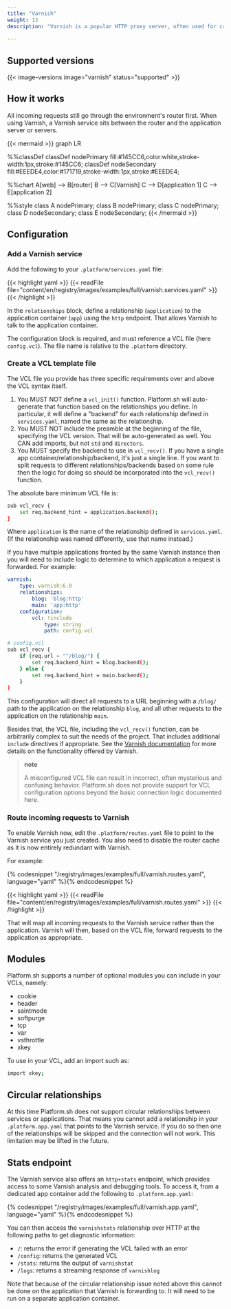 ```yaml
---
title: "Varnish"
weight: 13
description: "Varnish is a popular HTTP proxy server, often used for caching.  It is usually not needed on Platform.sh, as each project's router provides an HTTP cache already and most more advanced use cases will use a CDN instead, both of which render Varnish redundant.<br><br>However, it is possible to configure a Varnish instance as part of an application if Varnish-specific functionality is needed."
 
---
```


## Supported versions

{{< image-versions image="varnish" status="supported" >}}

## How it works

All incoming requests still go through the environment's router first. When using Varnish, a Varnish service sits between the router and the application server or servers.

{{< mermaid >}}
graph LR

%%classDef
classDef nodePrimary fill:#145CC6,color:white,stroke-width:1px,stroke:#145CC6;
classDef nodeSecondary fill:#EEEDE4,color:#171719,stroke-width:1px,stroke:#EEEDE4;

%%chart
A[web] --> B[router]
B --> C[Varnish]
C --> D[application 1]
C --> E[application 2]

%%style
class A nodePrimary;
class B nodePrimary;
class C nodePrimary;
class D nodeSecondary;
class E nodeSecondary;
{{< /mermaid >}}

## Configuration

### Add a Varnish service

Add the following to your `.platform/services.yaml` file:

{{< highlight yaml >}}
{{< readFile file="content/en/registry/images/examples/full/varnish.services.yaml" >}}
{{< /highlight >}}

In the `relationships` block, define a relationship (`application`) to the application container (`app`) using the `http` endpoint.  That allows Varnish to talk to the application container.

The configuration block is required, and must reference a VCL file (here `config.vcl`).  The file name is relative to the `.platform` directory.

### Create a VCL template file

The VCL file you provide has three specific requirements over and above the VCL syntax itself.

1. You MUST NOT define a `vcl_init()` function.  Platform.sh will auto-generate that function based on the relationships you define.  In particular, it will define a "backend" for each relationship defined in `services.yaml`, named the same as the relationship.
2. You MUST NOT include the preamble at the beginning of the file, specifying the VCL version.  That will be auto-generated as well. You CAN add imports, but not `std` and `directors`.
3. You MUST specify the backend to use in `vcl_recv()`.  If you have a single app container/relationship/backend, it's just a single line.  If you want to split requests to different relationships/backends based on some rule then the logic for doing so should be incorporated into the `vcl_recv()` function.

The absolute bare minimum VCL file is:

```bash
sub vcl_recv {
    set req.backend_hint = application.backend();
}
```

Where `application` is the name of the relationship defined in `services.yaml`.  (If the relationship was named differently, use that name instead.)

If you have multiple applications fronted by the same Varnish instance then you will need to include logic to determine to which application a request is forwarded.  For example:

```yaml
varnish:
    type: varnish:6.0
    relationships:
        blog: 'blog:http'
        main: 'app:http'
    configuration:
        vcl: !include
            type: string
            path: config.vcl
```

```bash
# config.vcl
sub vcl_recv {
    if (req.url ~ "^/blog/") {
        set req.backend_hint = blog.backend();
    } else {
        set req.backend_hint = main.backend();
    }
}
```

This configuration will direct all requests to a URL beginning with a `/blog/` path to the application on the relationship `blog`, and all other requests to the application on the relationship `main`.

Besides that, the VCL file, including the `vcl_recv()` function, can be arbitrarily complex to suit the needs of the project.  That includes additional `include` directives if appropriate.  See the [Varnish documentation](https://varnish-cache.org/docs/index.html) for more details on the functionality offered by Varnish.

> **note**
>
> A misconfigured VCL file can result in incorrect, often mysterious and confusing behavior.  Platform.sh does not provide support for VCL configuration options beyond the basic connection logic documented here.

### Route incoming requests to Varnish

To enable Varnish now, edit the `.platform/routes.yaml` file to point to the Varnish service you just created.  You also need to disable the router cache as it is now entirely redundant with Varnish.

For example:

{% codesnippet "/registry/images/examples/full/varnish.routes.yaml", language="yaml" %}{% endcodesnippet %}

{{< highlight yaml >}}
{{< readFile file="content/en/registry/images/examples/full/varnish.routes.yaml" >}}
{{< /highlight >}}

That will map all incoming requests to the Varnish service rather than the application.  Varnish will then, based on the VCL file, forward requests to the application as appropriate.

## Modules

Platform.sh supports a number of optional modules you can include in your VCLs, namely:

* cookie
* header
* saintmode
* softpurge
* tcp
* var
* vsthrottle
* xkey

To use in your VCL, add an import such as:

```bash
import xkey;
```

## Circular relationships

At this time Platform.sh does not support circular relationships between services or applications.  That means you cannot add a relationship in your `.platform.app.yaml` that points to the Varnish service.  If you do so then one of the relationships will be skipped and the connection will not work.  This limitation may be lifted in the future.

## Stats endpoint

The Varnish service also offers an `http+stats` endpoint, which provides access to some Varnish analysis and debugging tools.  To access it, from a dedicated app container add the following to `.platform.app.yaml`:

{% codesnippet "/registry/images/examples/full/varnish.app.yaml", language="yaml" %}{% endcodesnippet %}

You can then access the `varnishstats` relationship over HTTP at the following paths to get diagnostic information:

* `/`: returns the error if generating the VCL failed with an error
* `/config`: returns the generated VCL
* `/stats`: returns the output of `varnishstat`
* `/logs`: returns a streaming response of `varnishlog`

Note that because of the circular relationship issue noted above this cannot be done on the application that Varnish is forwarding to.  It will need to be run on a separate application container.
